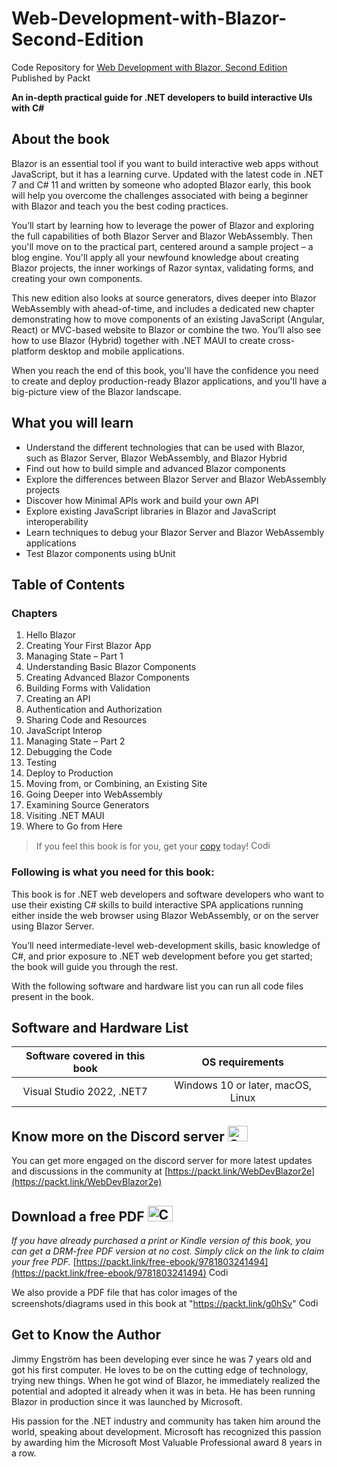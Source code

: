 # Web-Development-with-Blazor-Second-Edition
Code Repository for [Web Development with Blazor, Second Edition](https://www.packtpub.com/product/web-development-with-blazor-second-edition/9781803241494) Published by Packt

**An in-depth practical guide for .NET developers to build interactive UIs with C#**

## About the book

Blazor is an essential tool if you want to build interactive web apps without JavaScript, but it has a learning curve. Updated with the latest code in .NET 7 and C# 11 and written by someone who adopted Blazor early, this book will help you overcome the challenges associated with being a beginner with Blazor and teach you the best coding practices.

You’ll start by learning how to leverage the power of Blazor and exploring the full capabilities of both Blazor Server and Blazor WebAssembly. Then you'll move on to the practical part, centered around a sample project – a blog engine. You'll apply all your newfound knowledge about creating Blazor projects, the inner workings of Razor syntax, validating forms, and creating your own components.

This new edition also looks at source generators, dives deeper into Blazor WebAssembly with ahead-of-time, and includes a dedicated new chapter demonstrating how to move components of an existing JavaScript (Angular, React) or MVC-based website to Blazor or combine the two. You’ll also see how to use Blazor (Hybrid) together with .NET MAUI to create cross-platform desktop and mobile applications.

When you reach the end of this book, you'll have the confidence you need to create and deploy production-ready Blazor applications, and you'll have a big-picture view of the Blazor landscape.

## What you will learn

- Understand the different technologies that can be used with Blazor, such as Blazor Server, Blazor WebAssembly, and Blazor Hybrid
- Find out how to build simple and advanced Blazor components
- Explore the differences between Blazor Server and Blazor WebAssembly projects
- Discover how Minimal APIs work and build your own API
- Explore existing JavaScript libraries in Blazor and JavaScript interoperability
- Learn techniques to debug your Blazor Server and Blazor WebAssembly applications
- Test Blazor components using bUnit

## Table of Contents
### Chapters
1. Hello Blazor 
2. Creating Your First Blazor App
3. Managing State – Part 1
4. Understanding Basic Blazor Components
5. Creating Advanced Blazor Components
6. Building Forms with Validation
7. Creating an API
8. Authentication and Authorization
9. Sharing Code and Resources
10. JavaScript Interop
11. Managing State – Part 2
12. Debugging the Code
13. Testing
14. Deploy to Production
15. Moving from, or Combining, an Existing Site
16. Going Deeper into WebAssembly
17. Examining Source Generators
18. Visiting .NET MAUI
19. Where to Go from Here

> If you feel this book is for you, get your [copy](https://www.amazon.com/Web-Development-Blazor-depth-interactive/dp/1803241497) today! <img alt="Coding" height="15" width="35"  src="https://media.tenor.com/ex_HDD_k5P8AAAAi/habbo-habbohotel.gif">

### Following is what you need for this book: ###
This book is for .NET web developers and software developers who want to use their existing C# skills to build interactive SPA applications running either inside the web browser using Blazor WebAssembly, or on the server using Blazor Server.

You’ll need intermediate-level web-development skills, basic knowledge of C#, and prior exposure to .NET web development before you get started; the book will guide you through the rest.

With the following software and hardware list you can run all code files present in the book.

## Software and Hardware List

| Software covered in this book  | OS requirements    |
| :---: | :---: |
| Visual Studio 2022, .NET7  |  Windows 10 or later, macOS, Linux  |

## Know more on the Discord server <img alt="Coding" height="25" width="32"  src="https://cliply.co/wp-content/uploads/2021/08/372108630_DISCORD_LOGO_400.gif">

You can get more engaged on the discord server for more latest updates and discussions in the community at [https://packt.link/WebDevBlazor2e](https://packt.link/WebDevBlazor2e) 

## Download a free PDF <img alt="Coding" height="25" width="40" src="https://emergency.com.au/wp-content/uploads/2021/03/free.gif">

_If you have already purchased a print or Kindle version of this book, you can get a DRM-free PDF version at no cost. Simply click on the link to claim your free PDF._
[https://packt.link/free-ebook/9781803241494](https://packt.link/free-ebook/9781803241494) <img alt="Coding" height="15" width="35"  src="https://media.tenor.com/ex_HDD_k5P8AAAAi/habbo-habbohotel.gif">

We also provide a PDF file that has color images of the screenshots/diagrams used in this book at "https://packt.link/g0hSv" <img alt="Coding" height="15" width="35"  src="https://media.tenor.com/ex_HDD_k5P8AAAAi/habbo-habbohotel.gif">

## Get to Know the Author

Jimmy Engström has been developing ever since he was 7 years old and got his first computer. He loves to be on the cutting edge of technology, trying new things. When he got wind of Blazor, he immediately realized the potential and adopted it already when it was in beta. He has been running Blazor in production since it was launched by Microsoft.

His passion for the .NET industry and community has taken him around the world, speaking about development. Microsoft has recognized this passion by awarding him the Microsoft Most Valuable Professional award 8 years in a row.
